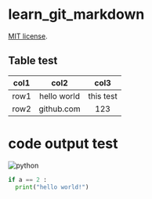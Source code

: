 # learn_git_markdown
[MIT license](https://opensource.org/licenses/MIT).
## Table test
| col1 |    col2     |   col3    |
| :--: | :---------: | :-------: |
| row1 | hello world | this test |
| row2 | github.com  |    123    |
# code output test
![python](https://www.python.org/static/img/python-logo@2x.png)
```python
if a == 2 :
  print("hello world!")

